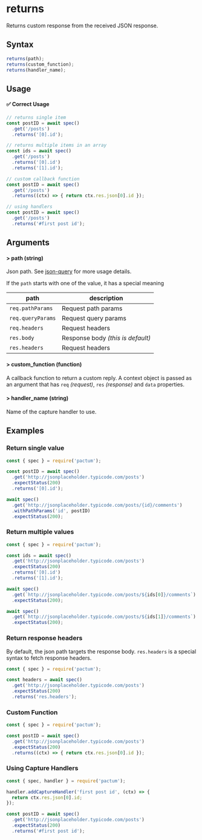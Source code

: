 # returns

Returns custom response from the received JSON response.

## Syntax

```js
returns(path);
returns(custom_function);
returns(handler_name);
```

## Usage

#### ✅  Correct Usage

```js
// returns single item
const postID = await spec()
  .get('/posts')
  .returns('[0].id');

// returns multiple items in an array
const ids = await spec()
  .get('/posts')
  .returns('[0].id')
  .returns('[1].id');

// custom callback function
const postID = await spec()
  .get('/posts')
  .returns((ctx) => { return ctx.res.json[0].id });

// using handlers
const postID = await spec()
  .get('/posts')
  .returns('#first post id');
```

## Arguments

#### > path (string)

Json path. See [json-query](https://www.npmjs.com/package/json-query) for more usage details.

If the `path` starts with one of the value, it has a special meaning

| path              | description                       |
|-------------------|-----------------------------------|
| `req.pathParams`  | Request path params               |
| `req.queryParams` | Request query params              |
| `req.headers`     | Request headers                   |
| `res.body`        | Response body *(this is default)* |
| `res.headers`     | Request headers                   |

#### > custom_function (function)

A callback function to return a custom reply. A context object is passed as an argument that has `req` *(request)*, `res` *(response)* and `data` properties.

#### > handler_name (string)

Name of the capture handler to use.

## Examples

### Return single value

```js
const { spec } = require('pactum');

const postID = await spec()
  .get('http://jsonplaceholder.typicode.com/posts')
  .expectStatus(200)
  .returns('[0].id');

await spec()
  .get('http://jsonplaceholder.typicode.com/posts/{id}/comments')
  .withPathParams('id', postID)
  .expectStatus(200);
```

### Return multiple values

```js
const { spec } = require('pactum');

const ids = await spec()
  .get('http://jsonplaceholder.typicode.com/posts')
  .expectStatus(200)
  .returns('[0].id')
  .returns('[1].id');

await spec()
  .get(`http://jsonplaceholder.typicode.com/posts/${ids[0]}/comments`)
  .expectStatus(200);

await spec()
  .get(`http://jsonplaceholder.typicode.com/posts/${ids[1]}/comments`)
  .expectStatus(200);
```

### Return response headers

By default, the json path targets the response body. `res.headers` is a special syntax to fetch response headers.

```js
const { spec } = require('pactum');

const headers = await spec()
  .get('http://jsonplaceholder.typicode.com/posts')
  .expectStatus(200)
  .returns('res.headers');
```

### Custom Function

```js
const { spec } = require('pactum');

const postID = await spec()
  .get('http://jsonplaceholder.typicode.com/posts')
  .expectStatus(200)
  .returns((ctx) => { return ctx.res.json[0].id });
```

### Using Capture Handlers

```js
const { spec, handler } = require('pactum');

handler.addCaptureHandler('first post id', (ctx) => {
  return ctx.res.json[0].id;
});

const postID = await spec()
  .get('http://jsonplaceholder.typicode.com/posts')
  .expectStatus(200)
  .returns('#first post id');
```